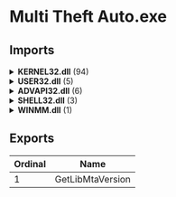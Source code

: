 # Multi Theft Auto.exe

## Imports

<details><summary><b>KERNEL32.dll</b> (94)</summary><p>

| Ordinal | Name |
| ------- | ---- |
| 360 | FindClose |
| 560 | GetFileAttributesA |
| 585 | GetFullPathNameW |
| 605 | GetLongPathNameW |
| 1268 | SetFileAttributesA |
| 127 | CloseHandle |
| 1069 | QueryPerformanceCounter |
| 839 | InitializeCriticalSection |
| 293 | EnterCriticalSection |
| 930 | LeaveCriticalSection |
| 261 | DeleteCriticalSection |
| 1451 | WaitForSingleObject |
| 521 | GetCurrentProcess |
| 522 | GetCurrentProcessId |
| 1377 | TerminateProcess |
| 526 | GetCurrentThreadId |
| 724 | GetSystemTime |
| 593 | GetLocalTime |
| 611 | GetModuleFileNameW |
| 791 | GlobalAlloc |
| 802 | GlobalLock |
| 809 | GlobalUnlock |
| 946 | LocalFree |
| 410 | FormatMessageW |
| 1434 | VerifyVersionInfoW |
| 241 | CreateToolhelp32Snapshot |
| 1037 | Process32FirstW |
| 1039 | Process32NextW |
| 1258 | SetEndOfFile |
| 822 | HeapReAlloc |
| 824 | HeapSize |
| 1504 | WriteConsoleW |
| 194 | CreateFileW |
| 402 | FlushFileBuffers |
| 1430 | VerSetConditionMask |
| 936 | LoadLibraryW |
| 669 | GetProcAddress |
| 414 | FreeLibrary |
| 1263 | SetErrorMode |
| 592 | GetLastError |
| 1251 | SetCurrentDirectoryW |
| 178 | CreateDirectoryW |
| 1314 | SetStdHandle |
| 674 | GetProcessHeap |
| 413 | FreeEnvironmentStringsW |
| 1264 | SetEvent |
| 1186 | ResetEvent |
| 1452 | WaitForSingleObjectEx |
| 182 | CreateEventW |
| 615 | GetModuleHandleW |
| 1410 | UnhandledExceptionFilter |
| 1347 | SetUnhandledExceptionFilter |
| 877 | IsProcessorFeaturePresent |
| 871 | IsDebuggerPresent |
| 702 | GetStartupInfoW |
| 726 | GetSystemTimeAsFileTime |
| 843 | InitializeSListHead |
| 1088 | RaiseException |
| 1197 | RtlUnwind |
| 289 | EncodePointer |
| 840 | InitializeCriticalSectionAndSpinCount |
| 1395 | TlsAlloc |
| 1397 | TlsGetValue |
| 1398 | TlsSetValue |
| 1396 | TlsFree |
| 935 | LoadLibraryExW |
| 1291 | SetLastError |
| 977 | MultiByteToWideChar |
| 1104 | ReadFile |
| 337 | ExitProcess |
| 614 | GetModuleHandleExW |
| 610 | GetModuleFileNameA |
| 1485 | WideCharToMultiByte |
| 704 | GetStdHandle |
| 1505 | WriteFile |
| 420 | GetACP |
| 819 | HeapFree |
| 815 | HeapAlloc |
| 709 | GetStringTypeW |
| 574 | GetFileType |
| 494 | GetConsoleMode |
| 1102 | ReadConsoleW |
| 1277 | SetFilePointerEx |
| 476 | GetConsoleCP |
| 918 | LCMapStringW |
| 365 | FindFirstFileExA |
| 381 | FindNextFileA |
| 882 | IsValidCodePage |
| 646 | GetOEMCP |
| 435 | GetCPInfo |
| 456 | GetCommandLineA |
| 457 | GetCommandLineW |
| 551 | GetEnvironmentStringsW |
| 254 | DecodePointer |

</p></details>
<details><summary><b>USER32.dll</b> (5)</summary><p>

| Ordinal | Name |
| ------- | ---- |
| 606 | OpenClipboard |
| 589 | MessageBoxW |
| 223 | EmptyClipboard |
| 710 | SetClipboardData |
| 75 | CloseClipboard |

</p></details>
<details><summary><b>ADVAPI32.dll</b> (6)</summary><p>

| Ordinal | Name |
| ------- | ---- |
| 658 | RegQueryValueExW |
| 645 | RegOpenKeyExW |
| 631 | RegFlushKey |
| 605 | RegCreateKeyExW |
| 596 | RegCloseKey |
| 674 | RegSetValueExW |

</p></details>
<details><summary><b>SHELL32.dll</b> (3)</summary><p>

| Ordinal | Name |
| ------- | ---- |
| 307 | ShellExecuteA |
| 310 | ShellExecuteExW |
| 210 | SHGetFolderPathW |

</p></details>
<details><summary><b>WINMM.dll</b> (1)</summary><p>

| Ordinal | Name |
| ------- | ---- |
| 148 | timeGetTime |

</p></details>

## Exports


| Ordinal | Name |
| ------- | ---- |
| 1 | GetLibMtaVersion |

</p></details>
